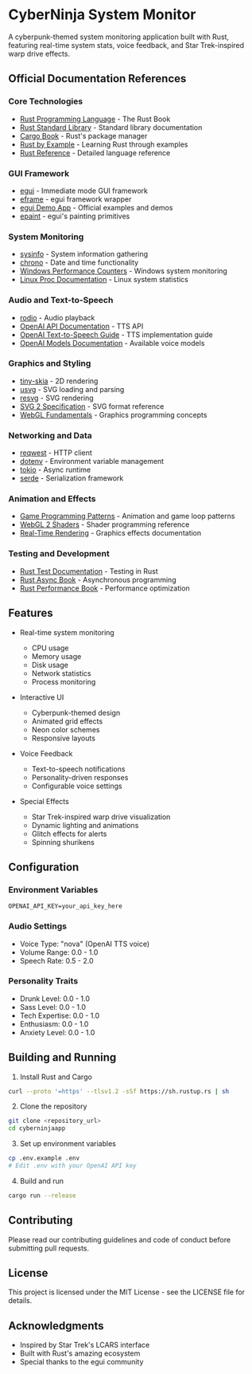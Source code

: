 # CyberNinja System Monitor

A cyberpunk-themed system monitoring application built with Rust, featuring real-time system stats, voice feedback, and Star Trek-inspired warp drive effects.

## Official Documentation References

### Core Technologies
- [Rust Programming Language](https://doc.rust-lang.org/book/) - The Rust Book
- [Rust Standard Library](https://doc.rust-lang.org/std/) - Standard library documentation
- [Cargo Book](https://doc.rust-lang.org/cargo/) - Rust's package manager
- [Rust by Example](https://doc.rust-lang.org/rust-by-example/) - Learning Rust through examples
- [Rust Reference](https://doc.rust-lang.org/reference/) - Detailed language reference

### GUI Framework
- [egui](https://docs.rs/egui/) - Immediate mode GUI framework
- [eframe](https://docs.rs/eframe/) - egui framework wrapper
- [egui Demo App](https://www.egui.rs/#demo) - Official examples and demos
- [epaint](https://docs.rs/epaint/) - egui's painting primitives

### System Monitoring
- [sysinfo](https://docs.rs/sysinfo/) - System information gathering
- [chrono](https://docs.rs/chrono/) - Date and time functionality
- [Windows Performance Counters](https://learn.microsoft.com/en-us/windows/win32/perfctrs/performance-counters-portal) - Windows system monitoring
- [Linux Proc Documentation](https://www.kernel.org/doc/html/latest/filesystems/proc.html) - Linux system statistics

### Audio and Text-to-Speech
- [rodio](https://docs.rs/rodio/) - Audio playback
- [OpenAI API Documentation](https://platform.openai.com/docs/api-reference/audio) - TTS API
- [OpenAI Text-to-Speech Guide](https://platform.openai.com/docs/guides/text-to-speech) - TTS implementation guide
- [OpenAI Models Documentation](https://platform.openai.com/docs/models) - Available voice models

### Graphics and Styling
- [tiny-skia](https://docs.rs/tiny-skia/) - 2D rendering
- [usvg](https://docs.rs/usvg/) - SVG loading and parsing
- [resvg](https://docs.rs/resvg/) - SVG rendering
- [SVG 2 Specification](https://www.w3.org/TR/SVG2/) - SVG format reference
- [WebGL Fundamentals](https://webglfundamentals.org/) - Graphics programming concepts

### Networking and Data
- [reqwest](https://docs.rs/reqwest/) - HTTP client
- [dotenv](https://docs.rs/dotenv/) - Environment variable management
- [tokio](https://docs.rs/tokio/) - Async runtime
- [serde](https://docs.rs/serde/) - Serialization framework

### Animation and Effects
- [Game Programming Patterns](https://gameprogrammingpatterns.com/) - Animation and game loop patterns
- [WebGL 2 Shaders](https://www.khronos.org/opengl/wiki/Core_Language_(GLSL)) - Shader programming reference
- [Real-Time Rendering](https://www.realtimerendering.com/) - Graphics effects documentation

### Testing and Development
- [Rust Test Documentation](https://doc.rust-lang.org/book/ch11-00-testing.html) - Testing in Rust
- [Rust Async Book](https://rust-lang.github.io/async-book/) - Asynchronous programming
- [Rust Performance Book](https://nnethercote.github.io/perf-book/) - Performance optimization

## Features

- Real-time system monitoring
  - CPU usage
  - Memory usage
  - Disk usage
  - Network statistics
  - Process monitoring

- Interactive UI
  - Cyberpunk-themed design
  - Animated grid effects
  - Neon color schemes
  - Responsive layouts

- Voice Feedback
  - Text-to-speech notifications
  - Personality-driven responses
  - Configurable voice settings

- Special Effects
  - Star Trek-inspired warp drive visualization
  - Dynamic lighting and animations
  - Glitch effects for alerts
  - Spinning shurikens

## Configuration

### Environment Variables
```env
OPENAI_API_KEY=your_api_key_here
```

### Audio Settings
- Voice Type: "nova" (OpenAI TTS voice)
- Volume Range: 0.0 - 1.0
- Speech Rate: 0.5 - 2.0

### Personality Traits
- Drunk Level: 0.0 - 1.0
- Sass Level: 0.0 - 1.0
- Tech Expertise: 0.0 - 1.0
- Enthusiasm: 0.0 - 1.0
- Anxiety Level: 0.0 - 1.0

## Building and Running

1. Install Rust and Cargo
```bash
curl --proto '=https' --tlsv1.2 -sSf https://sh.rustup.rs | sh
```

2. Clone the repository
```bash
git clone <repository_url>
cd cyberninjaapp
```

3. Set up environment variables
```bash
cp .env.example .env
# Edit .env with your OpenAI API key
```

4. Build and run
```bash
cargo run --release
```

## Contributing

Please read our contributing guidelines and code of conduct before submitting pull requests.

## License

This project is licensed under the MIT License - see the LICENSE file for details.

## Acknowledgments

- Inspired by Star Trek's LCARS interface
- Built with Rust's amazing ecosystem
- Special thanks to the egui community 